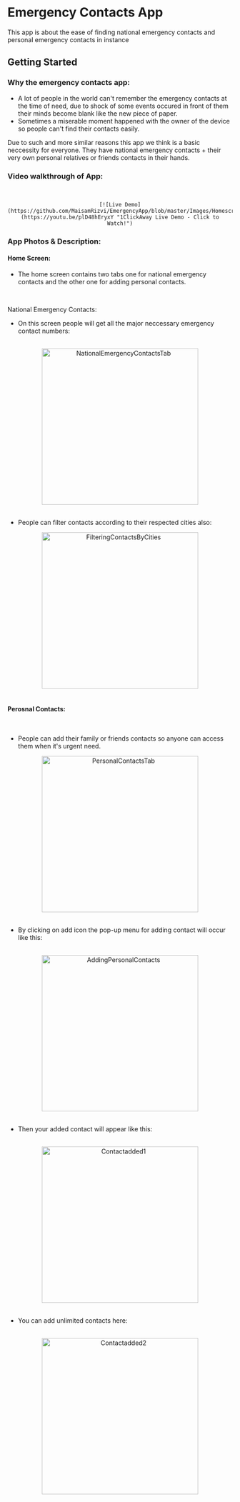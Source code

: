 # Emergency Contacts App

This app is about the ease of finding national emergency contacts and personal emergency contacts in instance

## Getting Started

### Why the emergency contacts app:
- A lot of people in the world can't remember the emergency contacts at the time of need, due to shock of some events occured in front of them their minds become blank like the new piece of paper.
- Sometimes a miserable moment happened with the owner of the device so people can't find their contacts easily. 

Due to such and more similar reasons this app we think is a basic neccessity for everyone. They have national emergency contacts + their very own personal relatives or friends contacts in their hands. 


### Video walkthrough of App:
<br/>
<center>

    [![Live Demo](https://github.com/MaisamRizvi/EmergencyApp/blob/master/Images/Homescreen.png)](https://youtu.be/plD48hEryxY "1ClickAway Live Demo - Click to Watch!")

</center>

### App Photos & Description:

#### Home Screen:

* The home screen contains two tabs one for national emergency contacts and the other one for adding personal contacts.

<br/>

National Emergency Contacts:

* On this screen people will get all the major neccessary emergency contact numbers: 

<br/>

<center>
    <img src="Images\Homescreen.png" alt="NationalEmergencyContactsTab" width="350px"/>
</center>

<br/>

* People can filter contacts according to their respected cities also:

<center>
    <img src="Images\HomescreenFilterMenu.png" alt="FilteringContactsByCities" width="350px"/>
</center>

<br/>

#### Perosnal Contacts:

<br/>

* People can add their family or friends contacts so anyone can access them when it's urgent need.

<center>
    <img src="Images\PersonalContacts.png" alt="PersonalContactsTab" width="350px"/>
</center>

<br/>

* By clicking on add icon the pop-up menu for adding contact will occur like this:

<br/>

<center>
    <img src="Images\AddingPersonalContacts.png" alt="AddingPersonalContacts" width="350px"/>
</center>

<br/>

* Then your added contact will appear like this:

<br/>

<center>
    <img src="Images\ContactAdded1.png" alt="Contactadded1" width="350px"/>
</center>


<br/>

* You can add unlimited contacts here:

<br/>

<center>
    <img src="Images\ContactAdded2.png" alt="Contactadded2" width="350px">
</center>
